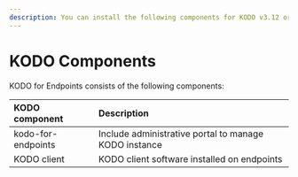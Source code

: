 ```yaml
---
description: You can install the following components for KODO v3.12 or later.
---
```


# KODO Components

 KODO for Endpoints consists of the following components:

| **KODO component** | **Description** |
| :--- | :--- |
| kodo-for-endpoints | Include administrative portal to manage KODO instance |
| KODO client | KODO client software installed on endpoints |



